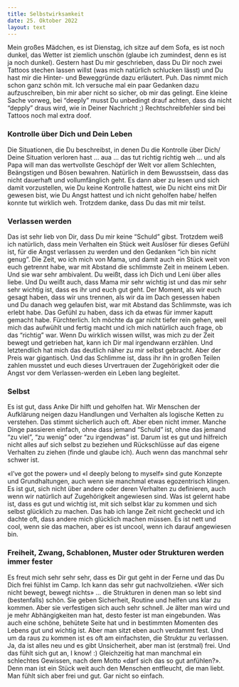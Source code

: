 ```yaml
---
title: Selbstwirksamkeit
date: 25. Oktober 2022
layout: text
---
```



Mein großes Mädchen, es ist Dienstag, ich sitze auf dem Sofa, es ist noch dunkel, das Wetter ist ziemlich unschön (glaube ich zumindest, denn es ist ja noch dunkel). Gestern hast Du mir geschrieben, dass Du Dir noch zwei Tattoos stechen lassen willst (was mich natürlich schlucken lässt) und Du hast mir die Hinter- und Beweggründe dazu erläutert. Puh. Das nimmt mich schon ganz schön mit. Ich versuche mal ein paar Gedanken dazu aufzuschreiben, bin mir aber nicht so sicher, ob mir das gelingt. Eine kleine Sache vorweg, bei “deeply” musst Du unbedingt drauf achten, dass da nicht “depply” draus wird, wie in Deiner Nachricht ;) Rechtschreibfehler sind bei Tattoos noch mal extra doof. 

### Kontrolle über Dich und Dein Leben

Die Situationen, die Du beschreibst, in denen Du die Kontrolle über Dich/ Deine Situation verloren hast … aua … das tut richtig richtig weh … und als Papa will man das wertvollste Geschöpf der Welt vor allem Schlechten, Beängstigen und Bösen bewahren. Natürlich in dem Bewusstsein, dass das nicht dauerhaft und vollumfänglich geht. Es dann aber zu lesen und sich damit vorzustellen, wie Du keine Kontrolle hattest, wie Du nicht eins mit Dir gewesen bist, wie Du Angst hattest und ich nicht geholfen habe/ helfen konnte tut wirklich weh. Trotzdem danke, dass Du das mit mir teilst.

### Verlassen werden
Das ist sehr lieb von Dir, dass Du mir keine “Schuld” gibst. Trotzdem weiß ich natürlich, dass mein Verhalten ein Stück weit Auslöser für dieses Gefühl ist, für die Angst verlassen zu werden und den Gedanken “ich bin nicht genug”. Die Zeit, wo ich mich von Mama, und damit auch ein Stück weit von euch getrennt habe, war mit Abstand die schlimmste Zeit in meinem Leben. Und sie war sehr ambivalent. Du weißt, dass ich Dich und Leni über alles liebe. Und Du weißt auch, dass Mama mir sehr wichtig ist und das mir sehr sehr wichtig ist, dass es ihr und euch gut geht. Der Moment, als wir euch gesagt haben, dass wir uns trennen, als wir da im Dach gesessen haben und Du danach weg gelaufen bist, war mit Abstand das Schlimmste, was ich erlebt habe. Das Gefühl zu haben, dass ich da etwas für immer kaputt gemacht habe. Fürchterlich. Ich möchte da gar nicht tiefer rein gehen, weil mich das aufwühlt und fertig macht und ich mich natürlich auch frage, ob das “richtig” war. Wenn Du wirklich wissen willst, was mich zu der Zeit bewegt und getrieben hat, kann ich Dir mal irgendwann erzählen. Und letztendlich hat mich das deutlich näher zu mir selbst gebracht. Aber der Preis war gigantisch. Und das Schlimme ist, dass ihr ihn in großen Teilen zahlen musstet und euch dieses Urvertrauen der Zugehörigkeit oder die Angst vor dem Verlassen-werden ein Leben lang begleitet.

### Selbst
Es ist gut, dass Anke Dir hilft und geholfen hat. Wir Menschen der Aufklärung neigen dazu Handlungen und Verhalten als logische Ketten zu verstehen. Das stimmt sicherlich auch oft. Aber eben nicht immer. Manche Dinge passieren einfach, ohne dass jemand “Schuld” ist, ohne das jemand “zu viel”, “zu wenig” oder “zu irgendwas” ist. Darum ist es gut und hilfreich nicht alles auf sich selbst zu beziehen und Rückschlüsse auf das eigene Verhalten zu ziehen (finde und glaube ich). Auch wenn das manchmal sehr schwer ist. 

«I’ve got the power» und «I deeply belong to myself» sind gute Konzepte und Grundhaltungen, auch wenn sie manchmal etwas egozentrisch klingen. Es ist gut, sich nicht über andere oder deren Verhalten zu definieren, auch wenn wir natürlich auf Zugehörigkeit angewiesen sind. Was ist gelernt habe ist, dass es gut und wichtig ist, mit sich selbst klar zu kommen und sich selbst glücklich zu machen. Das hab ich lange Zeit nicht gecheckt und ich dachte oft, dass andere mich glücklich machen müssen. Es ist nett und cool, wenn sie das machen, aber es ist uncool, wenn ich darauf angewiesen bin.

### Freiheit, Zwang, Schablonen, Muster oder Strukturen werden immer fester
Es freut mich sehr sehr sehr, dass es Dir gut geht in der Ferne und das Du Dich frei fühlst im Camp. Ich kann das sehr gut nachvollziehen. «Wer sich nicht bewegt, bewegt nichts» … die Strukturen in denen man so lebt sind (bestenfalls) schön. Sie geben Sicherheit, Routine und helfen uns klar zu kommen. Aber sie verfestigen sich auch sehr schnell. Je älter man wird und je mehr Abhängigkeiten man hat, desto fester ist man eingebunden. Was auch eine schöne, behütete Seite hat und in bestimmten Momenten des Lebens gut und wichtig ist. Aber man sitzt eben auch verdammt fest. Und um da raus zu kommen ist es oft am einfachsten, die Struktur zu verlassen. Ja, da ist alles neu und es gibt Unsicherheit, aber man ist (erstmal) frei. Und das fühlt sich gut an, I know! :) Gleichzeitig hat man manchmal ein schlechtes Gewissen, nach dem Motto «darf sich das so gut anfühlen?». Denn man ist ein Stück weit auch den Menschen entfleucht, die man liebt. Man fühlt sich aber frei und gut. Gar nicht so einfach.
